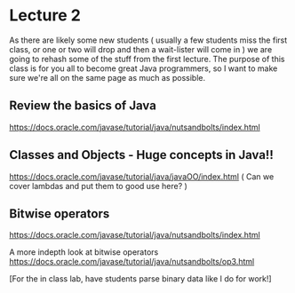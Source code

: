 # Lecture 2

As there are likely some new students ( usually a few students miss the first class, or one or two will drop and then a wait-lister will come in ) we are going to rehash some of the stuff from the first lecture. The purpose of this class is for you all to become great Java programmers, so I want to make sure we're all on the same page as much as possible. 

## Review the basics of Java
https://docs.oracle.com/javase/tutorial/java/nutsandbolts/index.html


## Classes and Objects - Huge concepts in Java!!
https://docs.oracle.com/javase/tutorial/java/javaOO/index.html
( Can we cover lambdas and put them to good use here? )

## Bitwise operators
https://docs.oracle.com/javase/tutorial/java/nutsandbolts/index.html

A more indepth look at bitwise operators
https://docs.oracle.com/javase/tutorial/java/nutsandbolts/op3.html

[For the in class lab, have students parse binary data like I do for work!]
